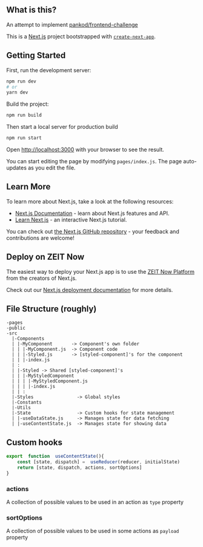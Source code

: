 ## What is this?

An attempt to implement [pankod/frontend-challenge](https://github.com/pankod/frontend-challenge)

This is a [Next.js](https://nextjs.org/) project bootstrapped with [`create-next-app`](https://github.com/zeit/next.js/tree/canary/packages/create-next-app).

## Getting Started

First, run the development server:

```bash
npm run dev
# or
yarn dev
```

Build the project:

```bash
npm run build
```

Then start a local server for production build

```bash
npm run start
```

Open [http://localhost:3000](http://localhost:3000) with your browser to see the result.

You can start editing the page by modifying `pages/index.js`. The page auto-updates as you edit the file.

## Learn More

To learn more about Next.js, take a look at the following resources:

- [Next.js Documentation](https://nextjs.org/docs) - learn about Next.js features and API.
- [Learn Next.js](https://nextjs.org/learn) - an interactive Next.js tutorial.

You can check out [the Next.js GitHub repository](https://github.com/zeit/next.js/) - your feedback and contributions are welcome!

## Deploy on ZEIT Now

The easiest way to deploy your Next.js app is to use the [ZEIT Now Platform](https://zeit.co/) from the creators of Next.js.

Check out our [Next.js deployment documentation](https://nextjs.org/docs/deployment) for more details.

## File Structure (roughly)
```
-pages
-public
-src
  |-Components
  | |-MyComponent       -> Component's own folder
  | | |-MyComponent.js  -> Component code
  | | |-Styled.js       -> [styled-component]'s for the component
  | | |-index.js
  | :
  | |-Styled -> Shared [styled-component]'s
  | | |-MyStyledComponent
  | | | |-MyStyledComponent.js
  | | | |-index.js
  | | :
  |-Styles                -> Global styles
  |-Constants
  |-Utils
  |-State                 -> Custom hooks for state management
  | |-useDataState.js     -> Manages state for data fetching
  | |-useContentState.js  -> Manages state for showing data
```

## Custom hooks

```javascript
export  function  useContentState(){
	const [state, dispatch] =  useReducer(reducer, initialState)
	return [state, dispatch, actions, sortOptions]
}
```

### actions
A collection of possible values to be used in an action as `type` property
### sortOptions
A collection of possible values to be used in some actions as `payload` property